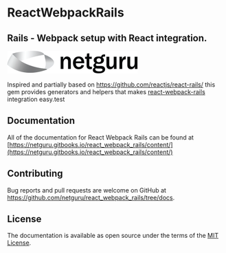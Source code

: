 # ReactWebpackRails

## Rails - Webpack setup with React integration.
[![Netguru](netguru_logo.png)](https://www.netguru.co)

Inspired and partially based on https://github.com/reactjs/react-rails/ this gem provides generators and helpers that makes [react-webpack-rails](https://github.com/netguru/react_webpack_rails) integration easy.test

## Documentation

All of the documentation for React Webpack Rails can be found at [https://netguru.gitbooks.io/react_webpack_rails/content/](https://netguru.gitbooks.io/react_webpack_rails/content/)

## Contributing

Bug reports and pull requests are welcome on GitHub at https://github.com/netguru/react_webpack_rails/tree/docs.

## License

The documentation is available as open source under the terms of the [MIT License](http://opensource.org/licenses/MIT).
